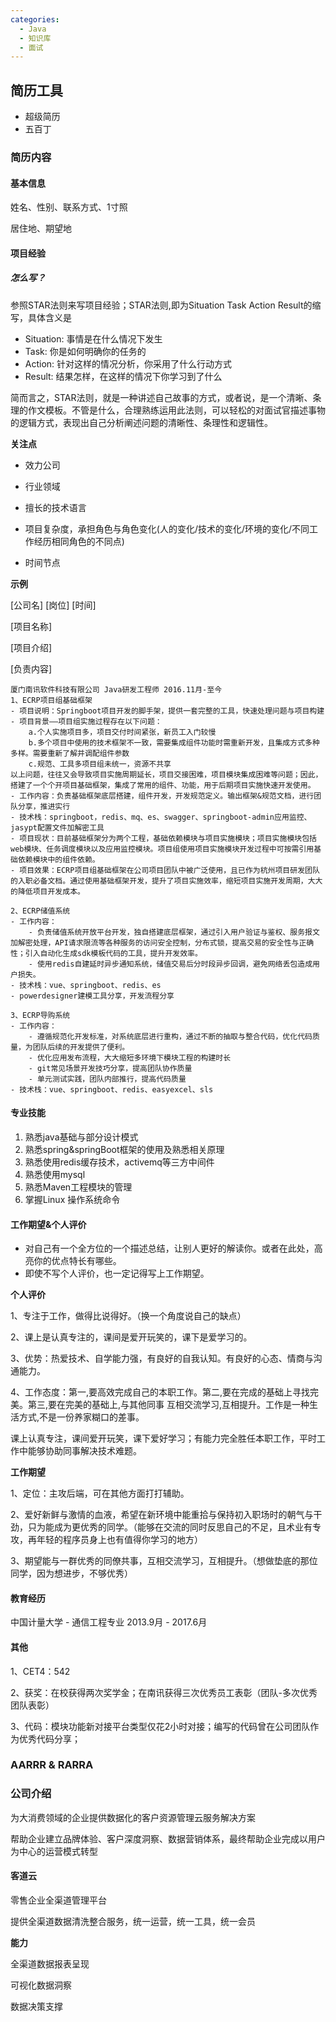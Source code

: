 ```yaml
---
categories:
  - Java
  - 知识库
  - 面试
---
```

## 简历工具

- 超级简历
- 五百丁



### 简历内容

#### 基本信息

姓名、性别、联系方式、1寸照

居住地、期望地



#### 项目经验

##### 怎么写？

参照STAR法则来写项目经验；STAR法则,即为Situation Task Action Result的缩写，具体含义是

- Situation: 事情是在什么情况下发生
- Task: 你是如何明确你的任务的
- Action: 针对这样的情况分析，你采用了什么行动方式
- Result: 结果怎样，在这样的情况下你学习到了什么

简而言之，STAR法则，就是一种讲述自己故事的方式，或者说，是一个清晰、条理的作文模板。不管是什么，合理熟练运用此法则，可以轻松的对面试官描述事物的逻辑方式，表现出自己分析阐述问题的清晰性、条理性和逻辑性。



**关注点**

- 效力公司

- 行业领域
- 擅长的技术语言
- 项目复杂度，承担角色与角色变化(人的变化/技术的变化/环境的变化/不同工作经历相同角色的不同点)
- 时间节点



**示例**

[公司名] [岗位] [时间]

[项目名称]

[项目介绍]

[负责内容]



```
厦门南讯软件科技有限公司 Java研发工程师 2016.11月-至今
1、ECRP项目组基础框架
- 项目说明：Springboot项目开发的脚手架，提供一套完整的工具，快速处理问题与项目构建
- 项目背景——项目组实施过程存在以下问题：
	a.个人实施项目多，项目交付时间紧张，新员工入门较慢
	b.多个项目中使用的技术框架不一致，需要集成组件功能时需重新开发，且集成方式多种多样。需要重新了解并调配组件参数
	c.规范、工具多项目组未统一，资源不共享
以上问题，往往又会导致项目实施周期延长，项目交接困难，项目模块集成困难等问题；因此，搭建了一个个开项目基础框架，集成了常用的组件、功能，用于后期项目实施快速开发使用。
- 工作内容：负责基础框架底层搭建，组件开发，开发规范定义。输出框架&规范文档，进行团队分享，推进实行
- 技术栈：springboot，redis、mq、es、swagger、springboot-admin应用监控、jasypt配置文件加解密工具
- 项目现状：目前基础框架分为两个工程，基础依赖模块与项目实施模块；项目实施模块包括web模块、任务调度模块以及应用监控模块。项目组使用项目实施模块开发过程中可按需引用基础依赖模块中的组件依赖。
- 项目效果：ECRP项目组基础框架在公司项目团队中被广泛使用，且已作为杭州项目研发团队的入职必备文档。通过使用基础框架开发，提升了项目实施效率，缩短项目实施开发周期，大大的降低项目开发成本。

2、ECRP储值系统
- 工作内容：
	- 负责储值系统开放平台开发，独自搭建底层框架，通过引入用户验证与鉴权、服务报文加解密处理，API请求限流等各种服务的访问安全控制，分布式锁，提高交易的安全性与正确性；引入自动化生成sdk模板代码的工具，提升开发效率。
	- 使用redis自建延时异步通知系统，储值交易后分时段异步回调，避免网络丢包造成用户损失。
- 技术栈：vue、springboot、redis、es
- powerdesigner建模工具分享，开发流程分享

3、ECRP导购系统
- 工作内容：
	- 遵循规范化开发标准，对系统底层进行重构，通过不断的抽取与整合代码，优化代码质量，为团队后续的开发提供了便利。
	- 优化应用发布流程，大大缩短多环境下模块工程的构建时长
	- git常见场景开发技巧分享，提高团队协作质量
	- 单元测试实践，团队内部推行，提高代码质量
- 技术栈：vue、springboot、redis、easyexcel、sls
```



#### 专业技能

1. 熟悉java基础与部分设计模式
2. 熟悉spring&springBoot框架的使用及熟悉相关原理
3. 熟悉使用redis缓存技术，activemq等三方中间件
4. 熟悉使用mysql
5. 熟悉Maven工程模块的管理
6. 掌握Linux 操作系统命令



#### 工作期望&个人评价

- 对自己有一个全方位的一个描述总结，让别人更好的解读你。或者在此处，高亮你的优点特长有哪些。
- 即使不写个人评价，也一定记得写上工作期望。

**个人评价**

1、专注于工作，做得比说得好。（换一个角度说自己的缺点）

2、课上是认真专注的，课间是爱开玩笑的，课下是爱学习的。

3、优势：热爱技术、自学能力强，有良好的自我认知。有良好的心态、情商与沟通能力。

4、工作态度：第一,要高效完成自己的本职工作。第二,要在完成的基础上寻找完美。第三,要在完美的基础上,与其他同事 互相交流学习,互相提升。工作是一种生活方式,不是一份养家糊口的差事。

课上认真专注，课间爱开玩笑，课下爱好学习；有能力完全胜任本职工作，平时工作中能够协助同事解决技术难题。

**工作期望**

1、定位：主攻后端，可在其他方面打打辅助。

2、爱好新鲜与激情的血液，希望在新环境中能重拾与保持初入职场时的朝气与干劲，只为能成为更优秀的同学。（能够在交流的同时反思自己的不足，且术业有专攻，再年轻的程序员身上也有值得你学习的地方）

3、期望能与一群优秀的同僚共事，互相交流学习，互相提升。（想做垫底的那位同学，因为想进步，不够优秀）



#### 教育经历

中国计量大学 - 通信工程专业	2013.9月 - 2017.6月



#### 其他

1、CET4：542

2、获奖：在校获得两次奖学金；在南讯获得三次优秀员工表彰（团队-多次优秀团队表彰）

3、代码：模块功能新对接平台类型仅花2小时对接；编写的代码曾在公司团队作为优秀代码分享；



### AARRR & RARRA



### 公司介绍

为大消费领域的企业提供数据化的客户资源管理云服务解决方案

帮助企业建立品牌体验、客户深度洞察、数据营销体系，最终帮助企业完成以用户为中心的运营模式转型



#### 客道云

零售企业全渠道管理平台

提供全渠道数据清洗整合服务，统一运营，统一工具，统一会员	

**能力**

全渠道数据报表呈现

可视化数据洞察

数据决策支撑